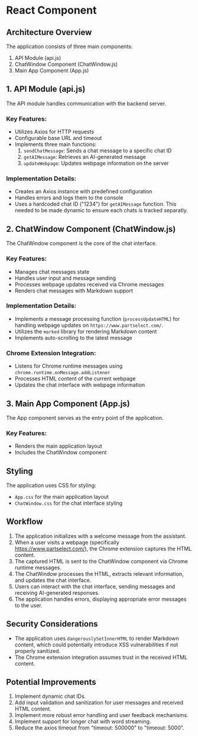 # React Component

## Architecture Overview

The application consists of three main components:

1. API Module (api.js)
2. ChatWindow Component (ChatWindow.js)
3. Main App Component (App.js)

## 1. API Module (api.js)

The API module handles communication with the backend server.

### Key Features:
- Utilizes Axios for HTTP requests
- Configurable base URL and timeout
- Implements three main functions:
  1. `sendChatMessage`: Sends a chat message to a specific chat ID
  2. `getAIMessage`: Retrieves an AI-generated message
  3. `updateWebpage`: Updates webpage information on the server

### Implementation Details:
- Creates an Axios instance with predefined configuration
- Handles errors and logs them to the console
- Uses a hardcoded chat ID ("1234") for `getAIMessage` function. This needed to be made dynamic to ensure each chats is tracked separatly.

## 2. ChatWindow Component (ChatWindow.js)

The ChatWindow component is the core of the chat interface.

### Key Features:
- Manages chat messages state
- Handles user input and message sending
- Processes webpage updates received via Chrome messages
- Renders chat messages with Markdown support

### Implementation Details:
- Implements a message processing function (`processUpdateHTML`) for handling webpage updates on `https://www.partselect.com/`.
- Utilizes the `marked` library for rendering Markdown content
- Implements auto-scrolling to the latest message

### Chrome Extension Integration:
- Listens for Chrome runtime messages using `chrome.runtime.onMessage.addListener`
- Processes HTML content of the current webpage
- Updates the chat interface with webpage information

## 3. Main App Component (App.js)

The App component serves as the entry point of the application.

### Key Features:
- Renders the main application layout
- Includes the ChatWindow component

## Styling

The application uses CSS for styling:
- `App.css` for the main application layout
- `ChatWindow.css` for the chat interface styling

## Workflow

1. The application initializes with a welcome message from the assistant.
2. When a user visits a webpage (specifically https://www.partselect.com/), the Chrome extension captures the HTML content.
3. The captured HTML is sent to the ChatWindow component via Chrome runtime messages.
4. The ChatWindow processes the HTML, extracts relevant information, and updates the chat interface.
5. Users can interact with the chat interface, sending messages and receiving AI-generated responses.
6. The application handles errors, displaying appropriate error messages to the user.

## Security Considerations

- The application uses `dangerouslySetInnerHTML` to render Markdown content, which could potentially introduce XSS vulnerabilities if not properly sanitized.
- The Chrome extension integration assumes trust in the received HTML content.

## Potential Improvements

1. Implement dynamic chat IDs.
2. Add input validation and sanitization for user messages and received HTML content.
3. Implement more robust error handling and user feedback mechanisms.
4. Implement support for longer chat with word streaming.
5. Reduce the axios timeout from "timeout: 500000" to "timeout: 5000".